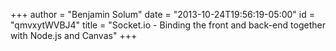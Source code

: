 +++
author = "Benjamin Solum"
date = "2013-10-24T19:56:19-05:00"
id = "qmvxytWVBJ4"
title = "Socket.io - Binding the front and back-end together with Node.js and Canvas"
+++
